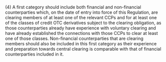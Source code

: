 (4) A first category should include both financial and non-financial counterparties which, on the date of entry into force of this Regulation, are clearing members of at least one of the relevant CCPs and for at least one of the classes of credit OTC derivatives subject to the clearing obligation, as those counterparties already have experience with voluntary clearing and have already established the connections with those CCPs to clear at least one of those classes. Non-financial counterparties that are clearing members should also be included in this first category as their experience and preparation towards central clearing is comparable with that of financial counterparties included in it.